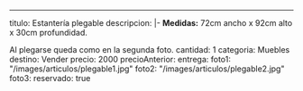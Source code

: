 ---
titulo: Estantería plegable
descripcion: |-
  **Medidas:** 72cm ancho x 92cm alto x 30cm profundidad.

  Al plegarse queda como en la segunda foto.
cantidad: 1
categoria: Muebles
destino: Vender
precio: 2000
precioAnterior:
entrega:
foto1: "/images/articulos/plegable1.jpg"
foto2: "/images/articulos/plegable2.jpg"
foto3:
reservado: true
